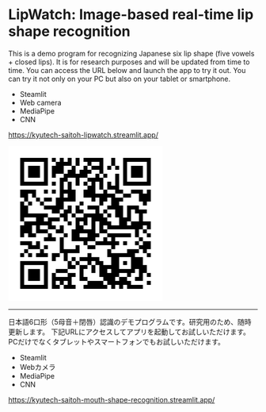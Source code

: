 # LipWatch: Image-based real-time lip shape recognition

This is a demo program for recognizing Japanese six lip shape (five vowels + closed lips).
It is for research purposes and will be updated from time to time.
You can access the URL below and launch the app to try it out.
You can try it not only on your PC but also on your tablet or smartphone.

- Steamlit
- Web camera
- MediaPipe
- CNN

https://kyutech-saitoh-lipwatch.streamlit.app/

![QR](data/QR.png)

---

日本語6口形（5母音＋閉唇）認識のデモプログラムです。研究用のため、随時更新します。
下記URLにアクセスしてアプリを起動してお試しいただけます。
PCだけでなくタブレットやスマートフォンでもお試しいただけます。

- Steamlit
- Webカメラ
- MediaPipe
- CNN

https://kyutech-saitoh-mouth-shape-recognition.streamlit.app/
